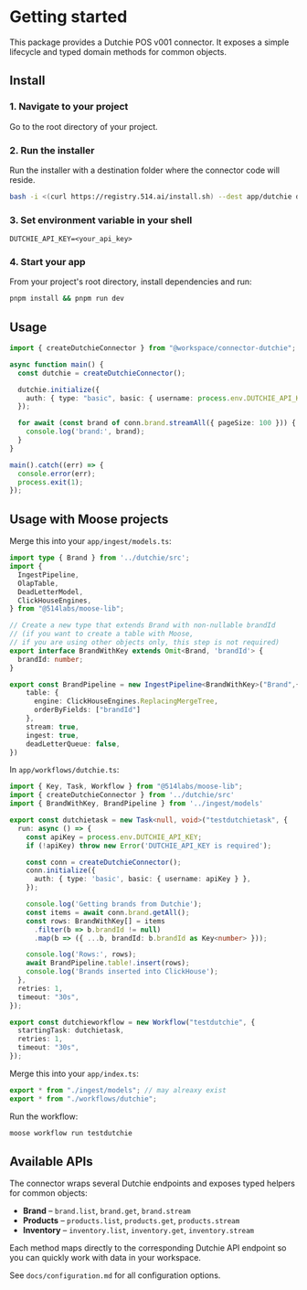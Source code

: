 # Getting started

This package provides a Dutchie POS v001 connector. It exposes a simple lifecycle and typed domain methods for common objects.

## Install

### 1. Navigate to your project

Go to the root directory of your project.

### 2. Run the installer

Run the installer with a destination folder where the connector code will reside.

```bash
bash -i <(curl https://registry.514.ai/install.sh) --dest app/dutchie dutchie v001 514-labs typescript open-api
```

### 3. Set environment variable in your shell
```
DUTCHIE_API_KEY=<your_api_key>
```

### 4. Start your app

From your project's root directory, install dependencies and run:

```bash
pnpm install && pnpm run dev
```

## Usage

```ts
import { createDutchieConnector } from "@workspace/connector-dutchie";

async function main() {
  const dutchie = createDutchieConnector();

  dutchie.initialize({
    auth: { type: "basic", basic: { username: process.env.DUTCHIE_API_KEY! } },
  });

  for await (const brand of conn.brand.streamAll({ pageSize: 100 })) {
    console.log('brand:', brand);
  }
}

main().catch((err) => {
  console.error(err);
  process.exit(1);
});
```

## Usage with Moose projects

Merge this into your `app/ingest/models.ts`:

```ts
import type { Brand } from '../dutchie/src';
import {
  IngestPipeline,
  OlapTable,
  DeadLetterModel,
  ClickHouseEngines,
} from "@514labs/moose-lib";

// Create a new type that extends Brand with non-nullable brandId 
// (if you want to create a table with Moose, 
// if you are using other objects only, this step is not required)
export interface BrandWithKey extends Omit<Brand, 'brandId'> {
  brandId: number;
}

export const BrandPipeline = new IngestPipeline<BrandWithKey>("Brand",{
    table: {
      engine: ClickHouseEngines.ReplacingMergeTree,
      orderByFields: ["brandId"]
    },
    stream: true,
    ingest: true,
    deadLetterQueue: false,
})
```

In `app/workflows/dutchie.ts`:

```ts
import { Key, Task, Workflow } from "@514labs/moose-lib";
import { createDutchieConnector } from '../dutchie/src'
import { BrandWithKey, BrandPipeline } from '../ingest/models'

export const dutchietask = new Task<null, void>("testdutchietask", {
  run: async () => {
    const apiKey = process.env.DUTCHIE_API_KEY;
    if (!apiKey) throw new Error('DUTCHIE_API_KEY is required');

    const conn = createDutchieConnector();
    conn.initialize({
      auth: { type: 'basic', basic: { username: apiKey } },
    });

    console.log('Getting brands from Dutchie');
    const items = await conn.brand.getAll();
    const rows: BrandWithKey[] = items
      .filter(b => b.brandId != null)
      .map(b => ({ ...b, brandId: b.brandId as Key<number> }));

    console.log('Rows:', rows);
    await BrandPipeline.table!.insert(rows);
    console.log('Brands inserted into ClickHouse');
  },
  retries: 1,
  timeout: "30s",
});

export const dutchieworkflow = new Workflow("testdutchie", {
  startingTask: dutchietask,
  retries: 1,
  timeout: "30s",
});
```

Merge this into your `app/index.ts`:

```ts
export * from "./ingest/models"; // may alreaxy exist
export * from "./workflows/dutchie";
```

Run the workflow:

```bash
moose workflow run testdutchie
```

## Available APIs

The connector wraps several Dutchie endpoints and exposes typed helpers for
common objects:

- **Brand** – `brand.list`, `brand.get`, `brand.stream`
- **Products** – `products.list`, `products.get`, `products.stream`
- **Inventory** – `inventory.list`, `inventory.get`, `inventory.stream`

Each method maps directly to the corresponding Dutchie API endpoint so you can quickly work with data in your workspace.

See `docs/configuration.md` for all configuration options.
